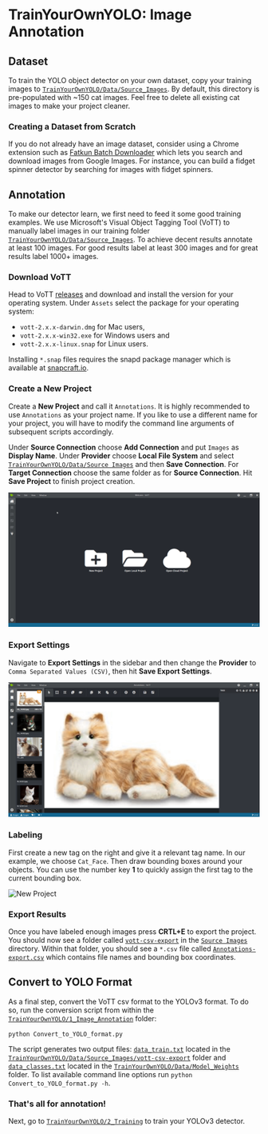 # TrainYourOwnYOLO: Image Annotation

## Dataset
To train the YOLO object detector on your own dataset, copy your training images to [`TrainYourOwnYOLO/Data/Source_Images`](/Data/Source_Images). By default, this directory is pre-populated with ~150 cat images. Feel free to delete all existing cat images to make your project cleaner. 

### Creating a Dataset from Scratch
If you do not already have an image dataset, consider using a Chrome extension such as [Fatkun Batch Downloader](https://chrome.google.com/webstore/detail/fatkun-batch-download-ima/nnjjahlikiabnchcpehcpkdeckfgnohf?hl=en) which lets you search and download images from Google Images. For instance, you can build a fidget spinner detector by searching for images with fidget spinners. 

## Annotation
To make our detector learn, we first need to feed it some good training examples. We use Microsoft's Visual Object Tagging Tool (VoTT) to manually label images in our training folder [`TrainYourOwnYOLO/Data/Source_Images`](/Data/Source_Images). To achieve decent results annotate at least 100 images. For good results label at least 300 images and for great results label 1000+ images. 

### Download VoTT
Head to VoTT [releases](https://github.com/Microsoft/VoTT/releases) and download and install the version for your operating system. Under `Assets` select the package for your operating system: 
- `vott-2.x.x-darwin.dmg` for Mac users, 
- `vott-2.x.x-win32.exe` for Windows users and 
- `vott-2.x.x-linux.snap` for Linux users.

Installing `*.snap` files requires the snapd package manager which is available at [snapcraft.io](https://snapcraft.io/docs/installing-snapd).

### Create a New Project

Create a **New Project** and call it `Annotations`. It is highly recommended to use `Annotations` as your project name. If you like to use a different name for your project, you will have to modify the command line arguments of subsequent scripts accordingly. 

Under **Source Connection** choose **Add Connection** and put `Images` as **Display Name**. Under **Provider** choose **Local File System** and select [`TrainYourOwnYOLO/Data/Source Images`](/Data/Source_Images) and then **Save Connection**. For **Target Connection** choose the same folder as for **Source Connection**. Hit **Save Project** to finish project creation. 

![New Project](/1_Image_Annotation/Screen_Recordings/New_Project.gif)

### Export Settings
Navigate to **Export Settings** in the sidebar and then change the **Provider** to `Comma Separated Values (CSV)`, then hit **Save Export Settings**. 

![New Project](/1_Image_Annotation/Screen_Recordings/Export_Settings.gif)


### Labeling
First create a new tag on the right and give it a relevant tag name. In our example, we choose `Cat_Face`. Then draw bounding boxes around your objects. You can use the number key **1** to quickly assign the first tag to the current bounding box. 

![New Project](/1_Image_Annotation/Screen_Recordings/Labeling.gif)

### Export Results
Once you have labeled enough images press **CRTL+E** to export the project. You should now see a folder called [`vott-csv-export`](/Data/Source_Images/vott-csv-export) in the [`Source Images`](/Data/Source_Images) directory. Within that folder, you should see a `*.csv` file called [`Annotations-export.csv`](/Data/Source_Images/vott-csv-export/Annotations-export.csv) which contains file names and bounding box coordinates. 

## Convert to YOLO Format
As a final step, convert the VoTT csv format to the YOLOv3 format. To do so, run the conversion script from within the [`TrainYourOwnYOLO/1_Image_Annotation`](/1_Image_Annotation/) folder:

```
python Convert_to_YOLO_format.py
```
The script generates two output files: [`data_train.txt`](/Data/Source_Images/vott-csv-export/data_train.txt) located in the [`TrainYourOwnYOLO/Data/Source_Images/vott-csv-export`](/Data/Source_Images/vott-csv-export) folder and [`data_classes.txt`](/Data/Model_Weights/data_classes.txt) located in the [`TrainYourOwnYOLO/Data/Model_Weights`](/Data/Model_Weights/) folder. To list available command line options run `python Convert_to_YOLO_format.py -h`.

### That's all for annotation! 
Next, go to [`TrainYourOwnYOLO/2_Training`](/2_Training) to train your YOLOv3 detector.